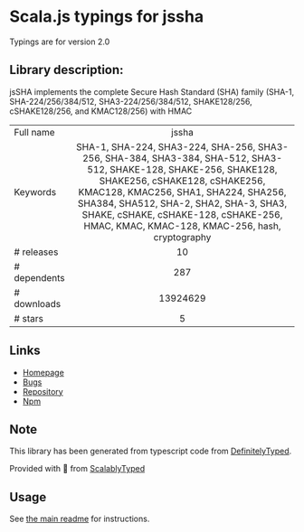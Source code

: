 
# Scala.js typings for jssha

Typings are for version 2.0

## Library description:
jsSHA implements the complete Secure Hash Standard (SHA) family (SHA-1, SHA-224/256/384/512, SHA3-224/256/384/512, SHAKE128/256, cSHAKE128/256, and KMAC128/256) with HMAC

|                    |                 |
| ------------------ | :-------------: |
| Full name          | jssha |
| Keywords           | SHA-1, SHA-224, SHA3-224, SHA-256, SHA3-256, SHA-384, SHA3-384, SHA-512, SHA3-512, SHAKE-128, SHAKE-256, SHAKE128, SHAKE256, cSHAKE128, cSHAKE256, KMAC128, KMAC256, SHA1, SHA224, SHA256, SHA384, SHA512, SHA-2, SHA2, SHA-3, SHA3, SHAKE, cSHAKE, cSHAKE-128, cSHAKE-256, HMAC, KMAC, KMAC-128, KMAC-256, hash, cryptography |
| # releases         | 10 |
| # dependents       | 287 |
| # downloads        | 13924629 |
| # stars            | 5 |

## Links
- [Homepage](https://github.com/Caligatio/jsSHA)
- [Bugs](https://github.com/Caligatio/jsSHA/issues)
- [Repository](https://github.com/Caligatio/jsSHA)
- [Npm](https://www.npmjs.com/package/jssha)
    


## Note
This library has been generated from typescript code from [DefinitelyTyped](https://definitelytyped.org).

Provided with :purple_heart: from [ScalablyTyped](https://github.com/oyvindberg/ScalablyTyped)

## Usage
See [the main readme](../../readme.md) for instructions.


